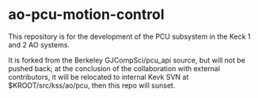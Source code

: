 # ao-pcu-motion-control

This repository is for the development of the PCU subsystem in the Keck 1 and 2 AO systems.   

It is forked from the Berkeley GJCompSci/pcu_api source, but will not be pushed back; at the conclusion of the collaboration with external contributors, it will be relocated to internal Kevk SVN at $KROOT/src/kss/ao/pcu, then this repo will sunset.
